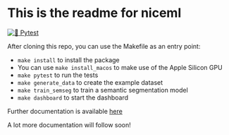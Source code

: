 # This is the readme for niceml
[![🧪 Pytest](https://github.com/codecentric-oss/niceml/actions/workflows/pytest.yml/badge.svg)](
https://github.com/codecentric-oss/niceml/actions/workflows/pytest.yml)

After cloning this repo, you can use the Makefile as an entry point:

- `make install` to install the package
- You can use `make install_macos` to make use of the Apple Silicon GPU
- `make pytest` to run the tests
- `make generate_data` to create the example dataset
- `make train_semseg` to train a semantic segmentation model
- `make dashboard` to start the dashboard

Further documentation is available [here](niceml.io)

A lot more documentation will follow soon!
